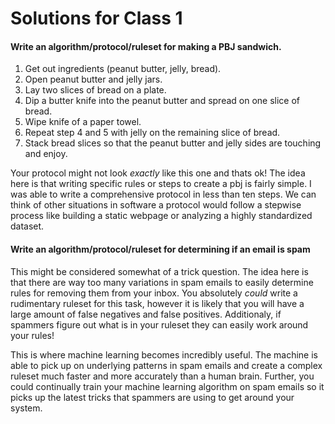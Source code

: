 # Solutions for Class 1

#### Write an algorithm/protocol/ruleset for making a PBJ sandwich.

1. Get out ingredients (peanut butter, jelly, bread).
2. Open peanut butter and jelly jars.
3. Lay two slices of bread on a plate.
4. Dip a butter knife into the peanut butter and spread on one slice of bread.
5. Wipe knife of a paper towel.
6. Repeat step 4 and 5 with jelly on the remaining slice of bread.
7. Stack bread slices so that the peanut butter and jelly sides are touching and enjoy.

Your protocol might not look *exactly* like this one and thats ok! The idea here is that writing specific rules or steps to create a pbj is fairly simple. I was able to write a comprehensive protocol in less than ten steps. We can think of other situations in software a protocol would follow a stepwise process like building a static webpage or analyzing a highly standardized dataset.

#### Write an algorithm/protocol/ruleset for determining if an email is spam

This might be considered somewhat of a trick question. The idea here is that there are way too many variations in spam emails to easily determine rules for removing them from your inbox. You absolutely *could* write a rudimentary ruleset for this task, however it is likely that you will have a large amount of false negatives and false positives. Additionaly, if spammers figure out what is in your ruleset they can easily work around your rules! 

This is where machine learning becomes incredibly useful. The machine is able to pick up on underlying patterns in spam emails and create a complex ruleset much faster and more accurately than a human brain. Further, you could continually train your machine learning algorithm on spam emails so it picks up the latest tricks that spammers are using to get around your system.
